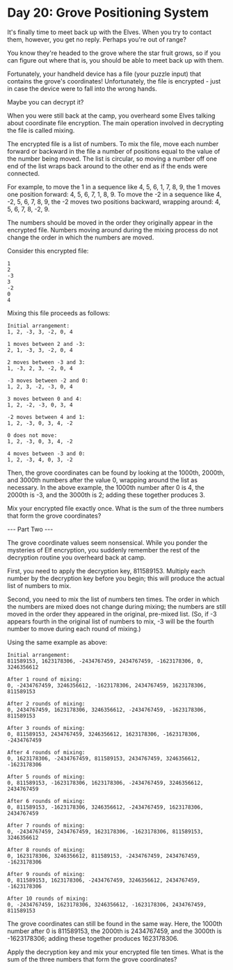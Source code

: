 # Day 20: Grove Positioning System

It's finally time to meet back up with the Elves. When you try to contact them,
however, you get no reply. Perhaps you're out of range?

You know they're headed to the grove where the star fruit grows, so if you can
figure out where that is, you should be able to meet back up with them.

Fortunately, your handheld device has a file (your puzzle input) that contains
the grove's coordinates! Unfortunately, the file is encrypted - just in case the
device were to fall into the wrong hands.

Maybe you can decrypt it?

When you were still back at the camp, you overheard some Elves talking about
coordinate file encryption. The main operation involved in decrypting the file
is called mixing.

The encrypted file is a list of numbers. To mix the file, move each number
forward or backward in the file a number of positions equal to the value of the
number being moved. The list is circular, so moving a number off one end of the
list wraps back around to the other end as if the ends were connected.

For example, to move the 1 in a sequence like 4, 5, 6, 1, 7, 8, 9, the 1 moves
one position forward: 4, 5, 6, 7, 1, 8, 9. To move the -2 in a sequence like 4,
-2, 5, 6, 7, 8, 9, the -2 moves two positions backward, wrapping around: 4, 5,
6, 7, 8, -2, 9.

The numbers should be moved in the order they originally appear in the encrypted
file. Numbers moving around during the mixing process do not change the order in
which the numbers are moved.

Consider this encrypted file:

```
1
2
-3
3
-2
0
4
```

Mixing this file proceeds as follows:

```
Initial arrangement:
1, 2, -3, 3, -2, 0, 4

1 moves between 2 and -3:
2, 1, -3, 3, -2, 0, 4

2 moves between -3 and 3:
1, -3, 2, 3, -2, 0, 4

-3 moves between -2 and 0:
1, 2, 3, -2, -3, 0, 4

3 moves between 0 and 4:
1, 2, -2, -3, 0, 3, 4

-2 moves between 4 and 1:
1, 2, -3, 0, 3, 4, -2

0 does not move:
1, 2, -3, 0, 3, 4, -2

4 moves between -3 and 0:
1, 2, -3, 4, 0, 3, -2
```

Then, the grove coordinates can be found by looking at the 1000th, 2000th, and
3000th numbers after the value 0, wrapping around the list as necessary. In the
above example, the 1000th number after 0 is 4, the 2000th is -3, and the 3000th
is 2; adding these together produces 3.

Mix your encrypted file exactly once. What is the sum of the three numbers that
form the grove coordinates?

--- Part Two ---

The grove coordinate values seem nonsensical. While you ponder the mysteries of
Elf encryption, you suddenly remember the rest of the decryption routine you
overheard back at camp.

First, you need to apply the decryption key, 811589153. Multiply each number by
the decryption key before you begin; this will produce the actual list of
numbers to mix.

Second, you need to mix the list of numbers ten times. The order in which the
numbers are mixed does not change during mixing; the numbers are still moved in
the order they appeared in the original, pre-mixed list. (So, if -3 appears
fourth in the original list of numbers to mix, -3 will be the fourth number to
move during each round of mixing.)

Using the same example as above:

```
Initial arrangement:
811589153, 1623178306, -2434767459, 2434767459, -1623178306, 0, 3246356612

After 1 round of mixing:
0, -2434767459, 3246356612, -1623178306, 2434767459, 1623178306, 811589153

After 2 rounds of mixing:
0, 2434767459, 1623178306, 3246356612, -2434767459, -1623178306, 811589153

After 3 rounds of mixing:
0, 811589153, 2434767459, 3246356612, 1623178306, -1623178306, -2434767459

After 4 rounds of mixing:
0, 1623178306, -2434767459, 811589153, 2434767459, 3246356612, -1623178306

After 5 rounds of mixing:
0, 811589153, -1623178306, 1623178306, -2434767459, 3246356612, 2434767459

After 6 rounds of mixing:
0, 811589153, -1623178306, 3246356612, -2434767459, 1623178306, 2434767459

After 7 rounds of mixing:
0, -2434767459, 2434767459, 1623178306, -1623178306, 811589153, 3246356612

After 8 rounds of mixing:
0, 1623178306, 3246356612, 811589153, -2434767459, 2434767459, -1623178306

After 9 rounds of mixing:
0, 811589153, 1623178306, -2434767459, 3246356612, 2434767459, -1623178306

After 10 rounds of mixing:
0, -2434767459, 1623178306, 3246356612, -1623178306, 2434767459, 811589153
```

The grove coordinates can still be found in the same way. Here, the 1000th
number after 0 is 811589153, the 2000th is 2434767459, and the 3000th is
-1623178306; adding these together produces 1623178306.

Apply the decryption key and mix your encrypted file ten times. What is the sum
of the three numbers that form the grove coordinates?
